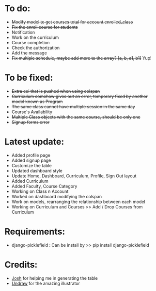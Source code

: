 # To do:
- ~~Modify model to get courses total for account.enrolled_class~~
- ~~Fix the enroll course for students~~
- Notification
- Work on the curriculum
- Course completion
- Check the authorization
- Add the message
- ~~Fix multiple schedule, maybe add more to the array? [a, b, a1, b1]~~ Yup!

# To be fixed:
- ~~Extra col that is pushed when using colspan~~
- ~~Curriculum somehow gives out an error, temporary fixed by another model known as Program~~
- ~~The same class cannot have multiple session in the same day~~
- Course's Availability
- ~~Multiple Class objects with the same course, should be only one~~
- ~~Signup forms error~~

# Latest update:
- Added profile page
- Added signup page
- Customize the table
- Updated dashboard style
- Update Home, Dashboard, Curriculum, Profile, Sign Out layout
- Added Curriculum
- Added Faculty, Course Category
- Working on Class n Account
- Worked on dashboard modifying the colspan
- Work on models, rearranging the relationship between each model
- Working on Curriculum and Courses >> Add / Drop Courses from Curriculum

# Requirements:
- django-picklefield : Can be install by >> pip install django-picklefield


# Credits:
- [Josh](https://avanier.vercel.app) for helping me in generating the table
- [Undraw](https://undraw.co/) for the amazing illustrator
